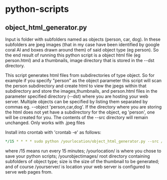 # python-scripts
 
<h2> object_html_generator.py </h2>
<p>
Input is folder with subfolders named as objects (person, car, dog).  In these subfolders are jpeg images (that in my case have been identified by google coral AI and boxes drawn around them) of said object type (eg person).  So the end result of running this python script is a object html file (eg person.html) and a thumbnails, image directory that is stored in the
 --dst directory.
 </p>
This script generates html files from subdirectories of type object.  So for example if you specify "person" as the object parameter this script will scan the person subdirectory and create html to view the jpegs within that subdirectory and store the images,thumbnails, and person.html files in the parameter specified directory (--dst) where you are hosting your web server.
Multiple objects can be specified by listing them separated by commas eg.  --object 'person,car,dog'.  
If the directory where you are storing the html does not yet have a subdirectory for the object, eg 'person', one will be created for you.
The contents of the --src directory will remain unchanged.
Only works with .jpeg files
  
  <p>
Install into crontab with 'crontab -e' as follows: </p>

```yaml
*/15 * * * * sudo python /yourlocation/object_html_generator.py --src /yourobjectimages  --dst /var/www/yourserver/ --size 0480 270 --object 'person,car,dog' <p>
```

where /15 means run every 15 minutes; /yourlocation/ is where you chose to save your python scripts;  /yourobjectimages/ root directory containing subfolders of object type; size is the size of the thumbnail to be generated; and of course /yourserver/ is location your web server is configured to serve web pages from.



</p>



